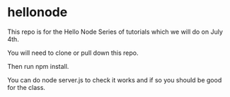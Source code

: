 # hellonode
This repo is for the Hello Node Series of tutorials which we will do on July 4th.

You will need to clone or pull down this repo.

Then run npm install.

You can do node server.js to check it works and if so you should be good for the class.

